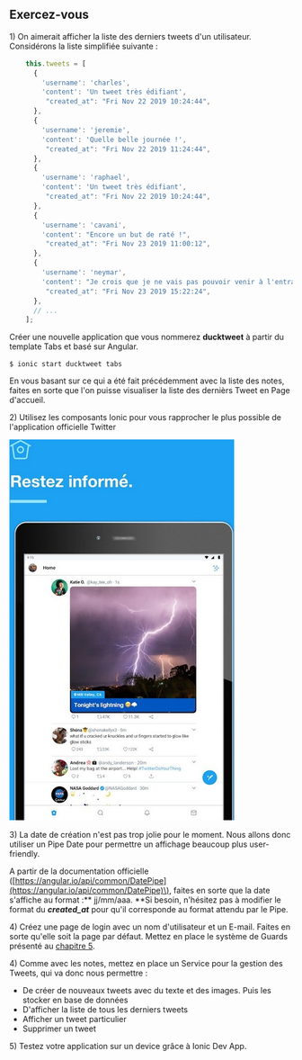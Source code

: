 ## Exercez-vous

1\) On aimerait afficher la liste des derniers tweets d'un utilisateur. Considérons la liste simplifiée suivante :

```js
    this.tweets = [
      {
        'username': 'charles',
        'content': 'Un tweet très édifiant',
         "created_at": "Fri Nov 22 2019 10:24:44",
      },
      {
        'username': 'jeremie',
        'content': 'Quelle belle journée !',
         "created_at": "Fri Nov 22 2019 11:24:44",
      },
      {
        'username': 'raphael',
        'content': 'Un tweet très édifiant',
         "created_at": "Fri Nov 22 2019 10:24:44",
      },
      {
        'username': 'cavani',
        'content': "Encore un but de raté !",
         "created_at": "Fri Nov 23 2019 11:00:12",
      },
      {
        'username': 'neymar',
        'content': "Je crois que je ne vais pas pouvoir venir à l'entrainement ce soir !",
         "created_at": "Fri Nov 23 2019 15:22:24",
      },
      // ...
    ];
```

Créer une nouvelle application que vous nommerez **ducktweet** à partir du template Tabs et basé sur Angular.

```
$ ionic start ducktweet tabs
```

En vous basant sur ce qui a été fait précédemment avec la liste des notes, faites en sorte que l'on puisse visualiser la liste des dernièrs Tweet en Page d'accueil.

2\) Utilisez les composants Ionic pour vous rapprocher le plus possible de l'application officielle Twitter

![](/assets/ducktweet.jpg)

3\) La date de création n'est pas trop jolie pour le moment. Nous allons donc utiliser un Pipe Date pour permettre un affichage beaucoup plus user-friendly. 

A partir de la documentation officielle \([https://angular.io/api/common/DatePipe](https://angular.io/api/common/DatePipe)\), faites en sorte que la date s'affiche au format :** jj/mm/aaa. **Si besoin, n'hésitez pas à modifier le format du _**created\_at**_ pour qu'il corresponde au format attendu par le Pipe.

4\) Créez une page de login avec un nom d'utilisateur et un E-mail. Faites en sorte qu'elle soit la page par défaut. Mettez en place le système de Guards présenté au [chapitre 5](/chap5/README.md).

4\) Comme avec les notes, mettez en place un Service pour la gestion des Tweets, qui va donc nous permettre :

* De créer de nouveaux tweets avec du texte et des images. Puis les stocker en base de données
* D'afficher la liste de tous les derniers tweets
* Afficher un tweet particulier
* Supprimer un tweet

5\) Testez votre application sur un device grâce à Ionic Dev App.



